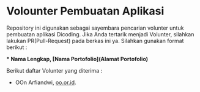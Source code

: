 # Volounter Pembuatan Aplikasi  

Repository ini digunakan sebagai sayembara pencarian volunter untuk pembuatan aplikasi Dicoding. Jika Anda tertarik menjadi Volunter, silahkan lakukan PR(Pull-Request) pada berkas ini ya. Silahkan gunakan format berikut :

**\* Nama Lengkap, [Nama Portofolio](Alamat Portofolio)**  

Berikut daftar Volunter yang diterima :  

* OOn Arfiandwi, [oo.or.id](https://oo.or.id).
